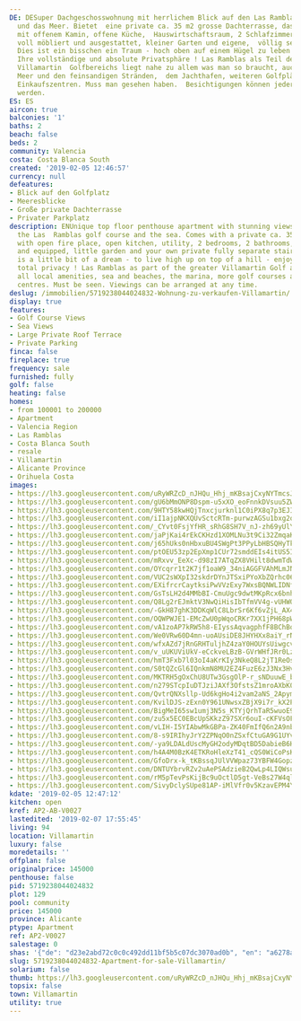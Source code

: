 ```yaml
---
DE: DESuper Dachgeschosswohnung mit herrlichem Blick auf den Las Ramblas Golfplatz
  und das Meer. Bietet  eine private ca. 35 m2 grosse Dachterrasse, das Wohnzimmer
  mit offenem Kamin, offene Küche,  Hauswirtschaftsraum, 2 Schlafzimmer, 2 Bäder,
  voll möbliert und ausgestattet, kleiner Garten und eigene,  völlig separate Treppe.
  Dies ist ein bisschen ein Traum - hoch oben auf einem Hügel zu leben - genießen  Sie
  Ihre vollständige und absolute Privatsphäre ! Las Ramblas als Teil des größeren
  Villamartin  Golfbereichs liegt nahe zu allem was man so braucht, auch nahe zum
  Meer und den feinsandigen Stränden,  dem Jachthafen, weiteren Golfplätzen und großen
  Einkaufszentren. Muss man gesehen haben.  Besichtigungen können jederzeit arrangiert
  werden.
ES: ES
aircon: true
balconies: '1'
baths: 2
beach: false
beds: 2
community: Valencia
costa: Costa Blanca South
created: '2019-02-05 12:46:57'
currency: null
defeatures:
- Blick auf den Golfplatz
- Meeresblicke
- Große private Dachterrasse
- Privater Parkplatz
description: ENUnique top floor penthouse apartment with stunning views overlooking
  the Las  Ramblas golf course and the sea. Comes with a private ca. 35 sqm roof terrace,  lounge
  with open fire place, open kitchen, utility, 2 bedrooms, 2 bathrooms, fully  furnished
  and equipped, little garden and your own private fully separate stairway.  This
  is a little bit of a dream - to live high up on top of a hill - enjoy your fully  and
  total privacy ! Las Ramblas as part of the greater Villamartin Golf area is close  to
  all local amenities, sea and beaches, the marina, more golf courses and large  shopping
  centres. Must be seen. Viewings can be arranged at any time.
deslug: /immobilien/5719238044024832-Wohnung-zu-verkaufen-Villamartin/
display: true
features:
- Golf Course Views
- Sea Views
- Large Private Roof Terrace
- Private Parking
finca: false
fireplace: true
frequency: sale
furnished: fully
golf: false
heating: false
homes:
- from 100001 to 200000
- Apartment
- Valencia Region
- Las Ramblas
- Costa Blanca South
- resale
- Villamartin
- Alicante Province
- Orihuela Costa
images:
- https://lh3.googleusercontent.com/uRyWRZcD_nJHQu_Hhj_mKBsajCxyNYTmcsJ-Ujb5jPi1oDixVrRf1zGAeYIkSrFFWJi_H9u7cGtSSbbeWUHO=w640-rj-e30-l100
- https://lh3.googleusercontent.com/gU6bMmONP8Dspm-u5xXO_eoFnnkDVsuu5ZWNVE23rgQJbTPCZcN16hBWXneKp565xFsdDgbqKnXs43-NaE2g=w640-rj-e30-l100
- https://lh3.googleusercontent.com/9HTY58kwHQjTnxcjurknl1C0iPX8q7p3EJIgOfUM2ELanZhPxezxcPOeWkzZNWrrxe3f_1wFwp9Lnujm0SyUqA=w640-rj-e30-l100
- https://lh3.googleusercontent.com/iI1ajpNKXQUvSctcRTm-purwzAGSu1bxg2oIcj5asIsd1M8rW_PsRu0yAFfGmmg8pTFcoPojMKNSf9XRDY2e=w640-rj-e30-l100
- https://lh3.googleusercontent.com/_CYvt0FsjYfHR_sRhG8SH7V_nJ-zh69yUlYRN_74INMqlxX3vriaz3POOGHPYuastHO8KYyCW4kJQEVWzlM=w640-rj-e30-l100
- https://lh3.googleusercontent.com/jaPjKai4rEkCKHzd1XOMLNu3t9Ci32ZmqaK3rM2Tez1dnQzA8HEySAltXBdx_B2Srn0JzZiAcpQxLtnJHy3C=w640-rj-e30-l100
- https://lh3.googleusercontent.com/j65hUks0nHbxuBU4SWgPt3PPyLbHBSQHyTkVCRlwSD9O3518z2SDfjDSyMfFbykzvK8RuirQfsCG6NHUbH3o=w640-rj-e30-l100
- https://lh3.googleusercontent.com/ptOEU53zp2EpXmp1CUr72smddEIs4itUS5IXmjI-xU1DwnDH23MDJDFQonYXgU0n8l_QfIo_fn9Q5OuDhFU=w640-rj-e30-l100
- https://lh3.googleusercontent.com/mRxvv_EeXc-d98zI7ATqZX8VHilt8dwmTdWdSe_vIU_ZSUsq6sqELFcafQWa6qt_RVM_EzTYBhbePkTH3Yc=w640-rj-e30-l100
- https://lh3.googleusercontent.com/OYcqrr1t2K7jf1oaW9_34niAGGFVAhMLmJNiVVwsr96EOQ9jMpaKuQJ9xA8wEpAOSsQJorzwDtj2WaKInfxJGQ=w640-rj-e30-l100
- https://lh3.googleusercontent.com/VUC2sWXpI32skdrDYnJTSxiPYoXbZQrhc06QN1vo4t-o1Mz8PlG5T5YshmonoSbA8pOk2uA_8nnCw_wp1PrSGA=w640-rj-e30-l100
- https://lh3.googleusercontent.com/EXifrcrCaytksiPwVVzExy7WxsBQNWLIDNfihskWX_eVG-90U6-8M-04Y8mIToUoFdWO0VsXiqnJpQ6HDx8=w640-rj-e30-l100
- https://lh3.googleusercontent.com/GsTsLH2d4MMbBI-CmuUgc9dwtMKpRcx6bnh-Dt8s-TrcZrryspYWUJq6_-gTYU23UCUnmgXsK3IlSl1W9Zc=w640-rj-e30-l100
- https://lh3.googleusercontent.com/Q8Lg2rEJmktV3NwQiHisIbTfmVV4g-vUHWONneklN9O-375BzrHs0s0lpHJUon0Y0DxZ2wf4-mOJTWXq6JAv=w640-rj-e30-l100
- https://lh3.googleusercontent.com/-GkH87ghK3DDKqWlC8LbrSr6Kf6vZjL_AX4OB-mWkEaWfPtgpy-CA25YwJzHBqkPkK5xMs_fkbzEkbe-tAY=w640-rj-e30-l100
- https://lh3.googleusercontent.com/OQWPWJE1-EMcZwU0pWqoCRKr7XX1jPH68pWTl1xUKuV9UBFEdYmJ63Hqbv3wmHCKeUY8xi5MKf9A0F7TOZrL=w640-rj-e30-l100
- https://lh3.googleusercontent.com/vA1zoAP7kRW5h8-EIyssAqvagphfF8BChBqcnt_gjyo6qRU406sv4EQNSM3LxXkx8M9ono9RZPW9d_4g3Amx0Q=w640-rj-e30-l100
- https://lh3.googleusercontent.com/We0VRw60D4mn-uoAUsiDE8JHYHXx8aiY_rNd0m-hi2-ZtuRmosM5SjI_Z2KssnH46kA-9wJoFykBM_RhSxCH=w640-rj-e30-l100
- https://lh3.googleusercontent.com/wfxAZd7jRnGRHTuljhZ4zaY0HOUYsUiwgcvCspI6ibp7ZKX4tf85b8kuGy1nehj1mdEGcBizVrmuRN8SrStL=w640-rj-e30-l100
- https://lh3.googleusercontent.com/v_uUKUViUkV-eCckveLBzB-GVrWHfJRr0LzrwpXdhGPEkScgfXSyMEud4s_ERPN4N4rqKdOsEGWCHuVFZje6=w640-rj-e30-l100
- https://lh3.googleusercontent.com/hmT3Fxb7l03oI4aKrKIy3NkeQ8L2jT1ReOsfsCqu4jSN0EB47C8Dq2zZlnVQ3NV8_NCIDmOxbhWORe9sEsdW=w640-rj-e30-l100
- https://lh3.googleusercontent.com/S0tQZcGl6IQnkmN8MU2EZ4FuzE6zJ3Nx3Hv98cmtNcPYCAdxsL8OA1bPEvrW9on0XvX-AXF26vHu_8p8iJ8=w640-rj-e30-l100
- https://lh3.googleusercontent.com/MKTRH5gOxChU8UTw3GsgOlP-r_sNDuuwE_bOYbWeViGY1gBhMv6sqDmaLofsyH6KAGokI10AkeiDEgJ22Acvag=w640-rj-e30-l100
- https://lh3.googleusercontent.com/n279STcpIuDTJziJAXf3OfstsZ1mroAXbK0-jEI9HMuK8uAChf_2f8scqSRi0S4TPL_eAWwnZqi5cbioyMyj1w=w640-rj-e30-l100
- https://lh3.googleusercontent.com/QvtrQNXsllp-Ud6kgHo4i2vam2aNS_2ApymtMXG2NNg41x9q4il_Fkz9dbnmyrIbkaoRuhYUuM6Z4ixEPiKX_g=w640-rj-e30-l100
- https://lh3.googleusercontent.com/KvilDJS-zExn0Y961UNwsxZBjX9i7r_kX2P2C2ditg7Ev4TGfBBBXv43c7mTe5nHdZIN17a8kivOsBgzV1VY=w640-rj-e30-l100
- https://lh3.googleusercontent.com/BigMeI65sw1umj3N5s_KTYjQrhTaR5wuoE9ruD1ds633l73M4CDq8D9XCdcsEjFacAr90VbrOAJ07mHgX6_V=w640-rj-e30-l100
- https://lh3.googleusercontent.com/zu5x5EC0EBcUpSKkzZ97SXr6ouI-cKFVsOF-oTJqK-O-MYmQjgQ4NRdHlaNHtbeWDRuwRSaC7QdeBcbkBptnnQ=w640-rj-e30-l100
- https://lh3.googleusercontent.com/vLIH-I5YIAbwMkGBPa-ZK40FmIfQ6n2A9nbun0aQWzuBKim2mClgDRIM2lGx0TJF7km70zVo2EN3dUKH7mZN=w640-rj-e30-l100
- https://lh3.googleusercontent.com/8-s9IRIhyJrY2ZPNqO0nZSxfCtuGA9G1UYvw8gq-PuhvlatzqQ5hSmxdmbSJe29xzmU1l75WhICaSZUOn-VS=w640-rj-e30-l100
- https://lh3.googleusercontent.com/-ya9LDALdUscMyGH2odyMDqtBD5DabieB6Hsk_ahulxAAsbZT9z714_PlBYNDS1OYCjxe3-oiSlX4FSUEgA5Hg=w640-rj-e30-l100
- https://lh3.googleusercontent.com/h4A4M0BzK4ETKRoHleXzT41_cQS0WiCoPsK0rqiWOiEprZKaDpuPQrInPm40m-cieMQJ_iWCA4Obdx8IV4ES=w640-rj-e30-l100
- https://lh3.googleusercontent.com/GfoDrx-k_tKBssqJUlVVWpaz73YBFW4GopzlSnBAahHuwAn4DOUftNhwcGM6dJ08wiWPJnKOCQNy7D32sebnIw=w640-rj-e30-l100
- https://lh3.googleusercontent.com/DNTUYbrvRZv2uAePSAdzieB2QwLp4LIQWsulgW4tdK_pa8QudB82hyx4GniijoakoY35RRVMyA2uP_IKu12u=w640-rj-e30-l100
- https://lh3.googleusercontent.com/rM5pTevPsKijBc9uOctlD5gt-VeBs27W4qlRxtLwaARTQuGvRcUDLdkgSt2Xv3HXOpOLDz2Wb5_4Hd7WAjYbNA=w640-rj-e30-l100
- https://lh3.googleusercontent.com/SivyDclySUpe81AP-iMlVfr0v5KzavEPM4YC3Yt8cdx_Yr1IVzA_7rqOD8wqdjvsZ0MiofF6K7gi-b4L12g=w640-rj-e30-l100
kdate: '2019-02-05 12:47:12'
kitchen: open
kref: AP2-AB-V0027
lastedited: '2019-02-07 17:55:45'
living: 94
location: Villamartin
luxury: false
moredetails: ''
offplan: false
originalprice: 145000
penthouse: false
pid: 5719238044024832
plot: 129
pool: community
price: 145000
province: Alicante
ptype: Apartment
ref: AP2-V0027
salestage: 0
shas: '{"de": "d23e2abd72c0c0c492dd11bf5b5c07dc3070ad0b", "en": "a6278aaa3779ba456b4ce0ecf5db95fc97219180"}'
slug: 5719238044024832-Apartment-for-sale-Villamartin/
solarium: false
thumb: https://lh3.googleusercontent.com/uRyWRZcD_nJHQu_Hhj_mKBsajCxyNYTmcsJ-Ujb5jPi1oDixVrRf1zGAeYIkSrFFWJi_H9u7cGtSSbbeWUHO=w400-h240-n-rj-e30-l100
topsix: false
town: Villamartin
utility: true
---
```


